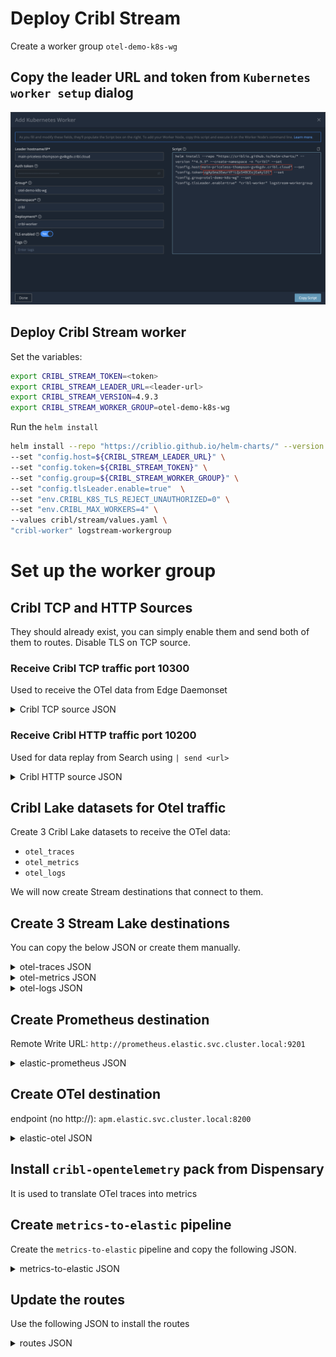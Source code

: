 # Deploy Cribl Stream

Create a worker group `otel-demo-k8s-wg`

## Copy the leader URL and token from `Kubernetes worker setup` dialog
![diagram](../../images/add-stream-worker.png)

## Deploy Cribl Stream worker
Set the variables:
```bash
export CRIBL_STREAM_TOKEN=<token>
export CRIBL_STREAM_LEADER_URL=<leader-url>
export CRIBL_STREAM_VERSION=4.9.3
export CRIBL_STREAM_WORKER_GROUP=otel-demo-k8s-wg
```
Run the `helm install`
```bash
helm install --repo "https://criblio.github.io/helm-charts/" --version "^${CRIBL_STREAM_VERSION}" --create-namespace -n "cribl" \
--set "config.host=${CRIBL_STREAM_LEADER_URL}" \
--set "config.token=${CRIBL_STREAM_TOKEN}" \
--set "config.group=${CRIBL_STREAM_WORKER_GROUP}" \
--set "config.tlsLeader.enable=true"  \
--set "env.CRIBL_K8S_TLS_REJECT_UNAUTHORIZED=0" \
--set "env.CRIBL_MAX_WORKERS=4" \
--values cribl/stream/values.yaml \
"cribl-worker" logstream-workergroup
```


# Set up the worker group

## Cribl TCP and HTTP Sources
They should already exist, you can simply enable them and send both of them to routes. Disable TLS on TCP source.

### Receive Cribl TCP traffic port 10300
Used to receive the OTel data from Edge Daemonset
<details>
<summary>Cribl TCP source JSON</summary>

```json
    {
        "id": "in_cribl_tcp",
        "disabled": false,
        "sendToRoutes": true,
        "pqEnabled": false,
        "streamtags": [],
        "host": "0.0.0.0",
        "tls": {
            "disabled": true,
            "requestCert": false
        },
        "maxActiveCxn": 1000,
        "enableProxyHeader": false,
        "enableLoadBalancing": false,
        "type": "cribl_tcp",
        "port": 10300,
        "connections": []
    }
```
</details>

### Receive Cribl HTTP traffic port 10200
Used for data replay from Search using `| send <url>`
<details>
<summary>Cribl HTTP source JSON</summary>

```json
    {
        "id": "in_cribl_http",
        "disabled": false,
        "sendToRoutes": true,
        "pqEnabled": false,
        "streamtags": [],
        "host": "0.0.0.0",
        "tls": {
            "disabled": true,
            "requestCert": false
        },
        "maxActiveReq": 256,
        "maxRequestsPerSocket": 0,
        "enableProxyHeader": false,
        "captureHeaders": false,
        "activityLogSampleRate": 100,
        "requestTimeout": 0,
        "socketTimeout": 0,
        "keepAliveTimeout": 5,
        "enableHealthCheck": false,
        "ipAllowlistRegex": "/.*/",
        "ipDenylistRegex": "/^$/",
        "type": "cribl_http",
        "port": 10200,
        "connections": []
    }
```
</details>

## Cribl Lake datasets for Otel traffic
Create 3 Cribl Lake datasets to receive the OTel data:
* `otel_traces`
* `otel_metrics`
* `otel_logs`

We will now create Stream destinations that connect to them.

## Create 3 Stream Lake destinations
You can copy the below JSON or create them manually.
<details>
<summary>otel-traces JSON</summary>

```json
{
  "id": "otel-traces",
  "systemFields": [
    "cribl_pipe"
  ],
  "streamtags": [],
  "awsAuthenticationMethod": "auto",
  "signatureVersion": "v4",
  "reuseConnections": true,
  "rejectUnauthorized": true,
  "enableAssumeRole": false,
  "durationSeconds": 3600,
  "stagePath": "$CRIBL_HOME/state/outputs/staging",
  "addIdToStagePath": true,
  "objectACL": "private",
  "removeEmptyDirs": true,
  "format": "json",
  "baseFileName": "`CriblOut`",
  "fileNameSuffix": "`.${C.env[\"CRIBL_WORKER_ID\"]}.${__format}${__compression === \"gzip\" ? \".gz\" : \"\"}`",
  "maxFileSizeMB": 32,
  "maxOpenFiles": 100,
  "headerLine": "",
  "onBackpressure": "block",
  "maxFileOpenTimeSec": 300,
  "maxFileIdleTimeSec": 30,
  "maxConcurrentFileParts": 4,
  "verifyPermissions": true,
  "maxClosingFilesToBackpressure": 100,
  "compress": "gzip",
  "emptyDirCleanupSec": 300,
  "type": "cribl_lake",
  "destPath": "otel_traces"
}
```
</details>
<details>
<summary>otel-metrics JSON</summary>

```json
{
  "id": "otel-metrics",
  "systemFields": [
    "cribl_pipe"
  ],
  "streamtags": [],
  "awsAuthenticationMethod": "auto",
  "signatureVersion": "v4",
  "reuseConnections": true,
  "rejectUnauthorized": true,
  "enableAssumeRole": false,
  "durationSeconds": 3600,
  "stagePath": "$CRIBL_HOME/state/outputs/staging",
  "addIdToStagePath": true,
  "objectACL": "private",
  "removeEmptyDirs": true,
  "format": "json",
  "baseFileName": "`CriblOut`",
  "fileNameSuffix": "`.${C.env[\"CRIBL_WORKER_ID\"]}.${__format}${__compression === \"gzip\" ? \".gz\" : \"\"}`",
  "maxFileSizeMB": 32,
  "maxOpenFiles": 100,
  "headerLine": "",
  "onBackpressure": "block",
  "maxFileOpenTimeSec": 300,
  "maxFileIdleTimeSec": 30,
  "maxConcurrentFileParts": 4,
  "verifyPermissions": true,
  "maxClosingFilesToBackpressure": 100,
  "compress": "gzip",
  "emptyDirCleanupSec": 300,
  "type": "cribl_lake",
  "destPath": "otel_metrics"
}
```
</details>
<details>
<summary>otel-logs JSON</summary>

```json
{
  "id": "otel-logs",
  "systemFields": [
    "cribl_pipe"
  ],
  "streamtags": [],
  "awsAuthenticationMethod": "auto",
  "signatureVersion": "v4",
  "reuseConnections": true,
  "rejectUnauthorized": true,
  "enableAssumeRole": false,
  "durationSeconds": 3600,
  "stagePath": "$CRIBL_HOME/state/outputs/staging",
  "addIdToStagePath": true,
  "objectACL": "private",
  "removeEmptyDirs": true,
  "format": "json",
  "baseFileName": "`CriblOut`",
  "fileNameSuffix": "`.${C.env[\"CRIBL_WORKER_ID\"]}.${__format}${__compression === \"gzip\" ? \".gz\" : \"\"}`",
  "maxFileSizeMB": 32,
  "maxOpenFiles": 100,
  "headerLine": "",
  "onBackpressure": "block",
  "maxFileOpenTimeSec": 300,
  "maxFileIdleTimeSec": 30,
  "maxConcurrentFileParts": 4,
  "verifyPermissions": true,
  "maxClosingFilesToBackpressure": 100,
  "compress": "gzip",
  "emptyDirCleanupSec": 300,
  "type": "cribl_lake",
  "destPath": "otel_logs"
}
```
</details>

## Create Prometheus destination
Remote Write URL: `http://prometheus.elastic.svc.cluster.local:9201`
<details>
<summary>elastic-prometheus JSON</summary>

```json
{
  "id": "elastic-prometheus",
  "systemFields": [
    "cribl_host",
    "cribl_wp"
  ],
  "streamtags": [],
  "metricRenameExpr": "name.replace(/[^a-zA-Z0-9_]/g, '_')",
  "sendMetadata": true,
  "concurrency": 5,
  "maxPayloadSizeKB": 4096,
  "maxPayloadEvents": 0,
  "rejectUnauthorized": false,
  "timeoutSec": 30,
  "flushPeriodSec": 1,
  "useRoundRobinDns": false,
  "failedRequestLoggingMode": "none",
  "safeHeaders": [],
  "responseRetrySettings": [],
  "timeoutRetrySettings": {
    "timeoutRetry": false
  },
  "responseHonorRetryAfterHeader": false,
  "onBackpressure": "block",
  "authType": "none",
  "metricsFlushPeriodSec": 60,
  "type": "prometheus",
  "url": "http://prometheus.elastic.svc.cluster.local:9201"
}
```
</details>

## Create OTel destination
endpoint (no http://): `apm.elastic.svc.cluster.local:8200`
<details>
<summary>elastic-otel JSON</summary>

```json
{
  "id": "elastic-otel",
  "systemFields": [
    "cribl_pipe"
  ],
  "streamtags": [],
  "protocol": "grpc",
  "otlpVersion": "1.3.1",
  "compress": "gzip",
  "authType": "none",
  "concurrency": 5,
  "maxPayloadSizeKB": 4096,
  "timeoutSec": 30,
  "flushPeriodSec": 1,
  "failedRequestLoggingMode": "none",
  "connectionTimeout": 10000,
  "keepAliveTime": 30,
  "onBackpressure": "block",
  "tls": {
    "disabled": true
  },
  "type": "open_telemetry",
  "endpoint": "apm.elastic.svc.cluster.local:8200"
}
```
</details>

## Install `cribl-opentelemetry` pack from Dispensary
It is used to translate OTel traces into metrics

## Create `metrics-to-elastic` pipeline
Create the `metrics-to-elastic` pipeline and copy the following JSON.
<details>
<summary>metrics-to-elastic JSON</summary>

```json
{
  "id": "metrics-to-elastic",
  "conf": {
    "output": "default",
    "streamtags": [],
    "groups": {},
    "asyncFuncTimeout": 1000,
    "functions": [
      {
        "id": "comment",
        "filter": "true",
        "conf": {
          "comment": "Invoke the OTel to metrics pack"
        }
      },
      {
        "id": "chain",
        "filter": "true",
        "conf": {
          "processor": "pack:cribl-opentelemetry"
        },
        "description": "Invoke the Cribl OpenTelemetry pack"
      },
      {
        "id": "comment",
        "filter": "true",
        "conf": {
          "comment": "Reduce the granularity of metrics by aggregating them"
        }
      },
      {
        "id": "aggregation",
        "filter": "true",
        "disabled": false,
        "conf": {
          "passthrough": false,
          "preserveGroupBys": false,
          "sufficientStatsOnly": false,
          "metricsMode": true,
          "timeWindow": "60s",
          "aggregations": [
            "sum(duration).as(duration)",
            "sum(http_2xx).as(http_2xx)",
            "sum(http_3xx).as(http_3xx)",
            "sum(http_4xx).as(http_4xx)",
            "sum(http_5xx).as(http_5xx)",
            "sum(otel_status_0).as(otel_status_0)",
            "sum(otel_status_1).as(otel_status_1)",
            "sum(otel_status_2).as(otel_status_2)",
            "sum(requests_error).as(requests_error)",
            "sum(requests_total).as(requests_total)",
            "max(start_time_unix_nano).as(max_starttime)"
          ],
          "cumulative": false,
          "flushOnInputClose": false,
          "groupbys": [
            "service",
            "resource_url",
            "status_code"
          ]
        },
        "description": "Aggregate metrics before sending them"
      },
      {
        "id": "comment",
        "filter": "true",
        "conf": {
          "comment": "Fix the timestamp to max_time of the aggregated spans"
        }
      },
      {
        "id": "auto_timestamp",
        "filter": "true",
        "conf": {
          "srcField": "max_starttime",
          "dstField": "_time",
          "defaultTimezone": "UTC",
          "timeExpression": "time.getTime() / 1000",
          "offset": 0,
          "maxLen": 150,
          "defaultTime": "now",
          "latestDateAllowed": "+1week",
          "earliestDateAllowed": "-420weeks"
        }
      }
    ]
  }
}
```
</details>

## Update the routes
Use the following JSON to install the routes
<details>
<summary>routes JSON</summary>

```json
{
  "id": "default",
  "groups": {},
  "comments": [],
  "routes": [
    {
      "id": "3LhVQf",
      "name": "Drop non-OTel traffic",
      "final": true,
      "disabled": false,
      "pipeline": "passthru",
      "description": "",
      "clones": [],
      "enableOutputExpression": false,
      "filter": "!__otlp.type",
      "output": "devnull"
    },
    {
      "id": "atAndy",
      "name": "Send logs, metrics and traces to Lake",
      "final": false,
      "disabled": false,
      "pipeline": "passthru",
      "description": "",
      "clones": [
        {}
      ],
      "enableOutputExpression": false,
      "filter": "true",
      "output": "otel-router-to-lake"
    },
    {
      "id": "Dk4BhU",
      "name": "Create RED metrics from OTel traces",
      "final": false,
      "disabled": false,
      "pipeline": "metrics-to-elastic",
      "description": "",
      "clones": [
        {}
      ],
      "enableOutputExpression": false,
      "filter": "__otlp.type == 'traces'",
      "output": "elastic-prometheus"
    },
    {
      "id": "IDxs9F",
      "name": "Send everything to Elastic",
      "final": false,
      "disabled": true,
      "pipeline": "passthru",
      "description": "",
      "clones": [
        {}
      ],
      "enableOutputExpression": false,
      "filter": "true",
      "output": "elastic-otel"
    },
    {
      "id": "default",
      "name": "default",
      "final": true,
      "disabled": false,
      "pipeline": "devnull",
      "description": "",
      "clones": [],
      "enableOutputExpression": false,
      "filter": "true",
      "output": "devnull"
    }
  ]
}
```
</details>